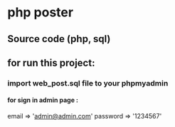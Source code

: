# php poster

## Source code (php, sql)

## for run this project:

### import web_post.sql file to your phpmyadmin

#### for sign in admin page :
email => 'admin@admin.com'
password => '1234567'
